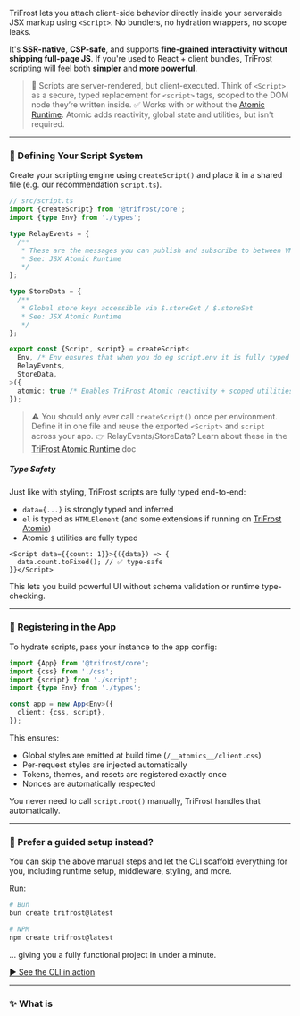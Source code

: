 TriFrost lets you attach client-side behavior directly inside your serverside JSX markup using `<Script>`. No bundlers, no hydration wrappers, no scope leaks.

It's **SSR-native**, **CSP-safe**, and supports **fine-grained interactivity without shipping full-page JS**. If you're used to React + client bundles, TriFrost scripting will feel both **simpler** and **more powerful**.

> 🔄 Scripts are server-rendered, but client-executed. Think of `<Script>` as a secure, typed replacement for `<script>` tags, scoped to the DOM node they’re written inside.
> ✅ Works with or without the [Atomic Runtime](/docs/jsx-atomic). Atomic adds reactivity, global state and utilities, but isn't required.

---

### 🧰 Defining Your Script System
Create your scripting engine using `createScript()` and place it in a shared file (e.g. our recommendation `script.ts`).
```typescript
// src/script.ts
import {createScript} from '@trifrost/core';
import {type Env} from './types';

type RelayEvents = {
  /**
   * These are the messages you can publish and subscribe to between VMs
   * See: JSX Atomic Runtime
   */
};

type StoreData = {
  /**
   * Global store keys accessible via $.storeGet / $.storeSet
   * See: JSX Atomic Runtime
   */
};

export const {Script, script} = createScript<
  Env, /* Env ensures that when you do eg script.env it is fully typed */
  RelayEvents,
  StoreData,
>({
  atomic: true /* Enables TriFrost Atomic reactivity + scoped utilities */
});
```

> ⚠️ You should only ever call `createScript()` once per environment. Define it in one file and reuse the exported `<Script>` and `script` across your app.
> 👉 RelayEvents/StoreData? Learn about these in the [TriFrost Atomic Runtime](/docs/jsx-atomic) doc

##### Type Safety
Just like with styling, TriFrost scripts are fully typed end-to-end:
- `data={...}` is strongly typed and inferred
- `el` is typed as `HTMLElement` (and some extensions if running on [TriFrost Atomic](/docs/jsx-atomic))
- Atomic `$` utilities are fully typed

```tsx
<Script data={{count: 1}}>{({data}) => {
  data.count.toFixed(); // ✅ type-safe
}}</Script>
```

This lets you build powerful UI without schema validation or runtime type-checking.

---

### 🚀 Registering in the App
To hydrate scripts, pass your instance to the app config:
```typescript
import {App} from '@trifrost/core';
import {css} from './css';
import {script} from './script';
import {type Env} from './types';

const app = new App<Env>({
  client: {css, script},
});
```

This ensures:
- Global styles are emitted at build time (`/__atomics__/client.css`)
- Per-request styles are injected automatically
- Tokens, themes, and resets are registered exactly once
- Nonces are automatically respected

You never need to call `script.root()` manually, TriFrost handles that automatically.

---

### 🧭 Prefer a guided setup instead?
You can skip the above manual steps and let the CLI scaffold everything for you, including runtime setup, middleware, styling, and more.

Run:
```bash
# Bun
bun create trifrost@latest

# NPM
npm create trifrost@latest
```

... giving you a fully functional project in under a minute.

[▶️ See the CLI in action](/docs/cli-quickstart)

---

### ✨ What is <Script>

The `<Script>` component is TriFrost’s universal way to attach logic to your HTML:

- ✅ Inline behavior via serialized function calls
- ✅ External script tags with full CSP/nonce support
- ✅ Built-in deduplication
- ✅ Optional **atomic reactivity** when using `createScript({atomic: true})`

👉 Learn about the [TriFrost Atomic Runtime](/docs/jsx-atomic) to craft reactive masterpieces.

---

### ⚙️ External Scripts
If you pass a `src` prop, the script is rendered as a normal `<script>` tag:
```tsx
<Script src="https://cdn.example.com/foo.js" defer />

// Renders as:
<script nonce="abc123" src="https://cdn.example.com/foo.js" defer></script>
```

All standard script attributes are supported (src, type, async, defer, ...), and the tag will be rendered directly into the HTML.

---

### 🧠 Inline Scripts
You can also use `<Script>` to bind behaviors directly to elements during hydration.
```tsx
<button type="button">
  Click Me
  <Script>{({el}) => {
    el.addEventListener('click', () => {
      alert('Clicked!');
    });
  }}</Script>
</button>
```

This script is serialized at render time, registered with a unique hash, and re-attached to matching DOM nodes on the client via `data-tfhf="..."`.

##### How: Hydration Model
TriFrost scripts **run only on the client**, but are defined alongside your markup on the server.

When JSX is rendered on the server, your script function is:
- Captured as a string
- Hashed and registered
- Injected into a hydration payload

On the client, this payload:
- Locates the target node (via `data-tfhf`)
- Re-attaches the function and invokes it with `{el, data, $}`

> 🧠 Your function **does not run during SSR**. It is serialized as code, not executed.

This means:
- You can write `el.addEventListener(...)` as if you were in a `<script>` tag
- You cannot access `ctx`, `request`, or anything server-bound inside `<Script>`
- `data` is your bridge from SSR to client

### What's passed to Script?
Each inline script receives:

**el: HTMLElement**
The DOM element the script is bound to.

```tsx
<div>
  <Script>{({el}) => { /* el here is the div */
    ...
  }}</Script>
</div>
```

**data: object**
The `data={...}` you passed to the script. Writable. Not reactive by default (unless Atomic is enabled).

🧬 Data is fully typed, TypeScript will infer the shape of your `data` object and reflect it in the script body.

Example:
```tsx
<div>
  <Script data={{count: 42}}>{({el, data}) => {
    /* data here is {count: 42} and auto-typed as {count:number} */
  }}</Script>
</div>
```

✅ This gives you end-to-end type safety from SSR → client, **without manual casts or schema validation**.

**$: Atomic Utils**
A set of scoped, DOM-safe utilities:
- `$.on`, `$.once`, `$.fire` for events
- `$.query`, `$.clear` for DOM traversal
- `$.storeSet`, `$.storeGet` for global store state
- `$.uid`, `$.eq`, `$.sleep`, `$.fetch`, etc.

```tsx
<button type="button">
  Click Me
  <Script>{({el, $}) => {
    $.on(el, 'click', () => alert('Clicked!'));
  }}</Script>
</button>
```

See [JSX Atomic Runtime](/docs/jsx-atomic) for the full list.

---

### ⚡ Instant Execution Scripts
When using `<Script>` with a **function that takes no arguments**, TriFrost optimizes it by **inlining the logic directly into the HTML**:
```tsx
<Script>{() => {
  console.log('Inline script ran immediately');
}}</Script>
```

This is:
- ✅ Instant: no need to wait for the script engine
- ✅ CSP-safe: nonce is automatically applied
- ✅ Great for meta-level logic, e.g. setting theme or firing analytics

> 💡 Think of this as a safer, scoped `<script>` tag, but written inline with full TypeScript support.

Under the hood, this produces:
```html
<script nonce="abc123">(function(){console.log("Inline script ran immediately")})();</script>
```

This behavior is **only enabled for scripts with no arguments**:
```tsx
<Script>{() => { ... }}</Script> // ✅ inlined
<Script>{({el}) => { ... }}</Script> // ❌ not inlined, handled via hydration
```
This means you get instant execution **only when no DOM binding is needed**, perfect for boot-time setup, cookie flags, or third-party hooks.

For example:
```tsx
/* Theme detection */
<Script>
  {() => {
    const saved = localStorage.getItem('theme');
    const preferred = window.matchMedia('(prefers-color-scheme: dark)').matches ? 'dark' : 'light';
    document.documentElement.setAttribute('data-theme', saved || preferred);
  }}
</Script>
```
```tsx
/* Locale detection */
<Script>
  {() => {
    const locale = navigator.language?.startsWith('fr') ? 'fr' : 'en';
    document.documentElement.setAttribute('data-lang', locale);
  }}
</Script>
```

---

### Examples
##### Class Toggle
Toggle a class on click:
```tsx
<Script>{({el}) => {
  el.addEventListener('click', () => {
    el.classList.toggle('active');
  });
}}</Script>
```
Whats happening here:
- You can bind this to any node, including SVG or custom elements.
- No framework bindings or runtime needed.

##### Toggle with Data
Track and mutate open state in-place:
```tsx
<div>
  <span>Toggle Visibility</span>
  <Script data={{open: false}}>{({el, data}) => {
    el.addEventListener('click', () => {
      data.open = !data.open;
      el.setAttribute('aria-expanded', String(data.open));
    });
  }}</Script>
</div>
```
Whats happening here:
- Uses data.open to track local state.
- Updates aria-expanded attribute accordingly.
- Great for dropdowns, modals, etc.

##### Debounce (Atomic)
```tsx
<Script>{({el, $}) => {
  $.on(el, 'input', $.debounce(() => {
    console.log('Typing stopped');
  }, 300));
}}</Script>
```
Whats happening here:
- Uses the `$.debounce()` utility
- Triggers only after user finishes typing

##### Reactive form (Atomic)
```tsx
<form>
  <fieldset>
    <legend>Type</legend>
    <label><input type="radio" name="type" value="all" /> All</label>
    <label><input type="radio" name="type" value="blog" /> Blog</label>
    <label><input type="radio" name="type" value="release" /> Release</label>
  </fieldset>

  <fieldset>
    <legend>By Month</legend>
    <label><input type="radio" name="month" value="all" /> All</label>
    <label><input type="radio" name="month" value="2025-06" /> June 2025</label>
    <label><input type="radio" name="month" value="2025-05" /> May 2025</label>
  </fieldset>

  <Script data={{filters: {type: 'all', month: 'all'}}}>
    {({data, $}) => {
      data.$bind('filters.type', 'input[name="type"]');
      data.$bind('filters.month', 'input[name="month"]');

      data.$watch('filters', async () => {
        const res = await $.fetch<DocumentFragment>('/filter-news', {
          method: 'POST',
          body: data.filters,
        });

        if (res.ok && res.content) {
          document.getElementById('news-list')?.replaceWith(res.content);
        }
      });
    }}
  </Script>
</form>

<div id="news-list">
  <!-- Server-rendered list gets replaced here -->
</div>
```
Whats happening here:
- `data`: Holds the form's reactive state (`filters.type`, `filters.month`)
- `data.$bind`: Connects `data.filters` keys to DOM input values
- `data.$watch`: Triggers whenever the filters change
- `$.fetch(...)`: Makes a POST request with current filters (the endpoint returns HTML)
- `res.content`: Replaces the news list with the updated HTML fragment

This pattern is great for:
- News/blog filtering
- Product category filters
- Interactive search UIs
- Pagination triggers

And is exactly how the news section filter on this website works 🤓

> Want another cool example? Check out this [Synth Background](https://github.com/trifrost-js/website/blob/main/src/components/atoms/SynthBackground.tsx) component (which is what you see if you scroll all the way down on this page on a desktop browser).

---

### 🛡 Security & CSP
TriFrost scripts:
- Respect `nonce` values from the context
- Scripts are safely serialized without `eval`
- Code and data payloads **are sandboxed** in an [IIFE](https://developer.mozilla.org/en-US/docs/Glossary/IIFE) to **prevent scope leakage**.

No runtime globals. No unsafe scopes.

---

### Best Practices
- ✅ Define script once with createScript()
- ✅ Co-locate behavior with elements

---

### TLDR
- Use `<Script>` to hydrate parent-node behavior
- Supports inline or external `src`-based scripts
- Automatically handles CSP nonces
- Dedupes scripts and data at render time
- Co-locates behavior with components
- Requires `createScript()` factory for proper typing (eg: environment, events, store, ...)
- 🚫 Don’t call `createScript()` multiple times, define it in `script.css` and pass to App.

---

### Next Steps
To become a true TriFrost-Samurai:
- Learn about [JSX Atomic Runtime](/docs/jsx-atomic) for reactivity, stores, global pubsub and more
- Need a refresher on [JSX Basics](/docs/jsx-basics)?
- Take a technical dive into [JSX Fragments](/docs/jsx-fragments)?
- Or explore [styling with createCss](/docs/jsx-style-system)
